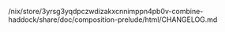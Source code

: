 /nix/store/3yrsg3yqdpczwdizakxcnnimppn4pb0v-combine-haddock/share/doc/composition-prelude/html/CHANGELOG.md